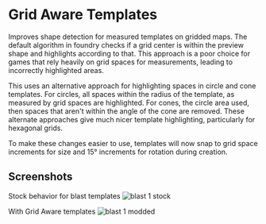 # Grid Aware Templates

Improves shape detection for measured templates on gridded maps. The default
algorithm in foundry checks if a grid center is within the preview shape and
highlights according to that. This approach is a poor choice for games that
rely heavily on grid spaces for measurements, leading to incorrectly
highlighted areas. 

This uses an alternative approach for highlighting spaces in circle and cone
templates. For circles, all spaces within the radius of the template, as
measured by grid spaces are highlighted. For cones, the circle area used, then
spaces that aren't within the angle of the cone are removed. These alternate
approaches give much nicer template highlighting, particularly for hexagonal
grids.

To make these changes easier to use, templates will now snap to grid space
increments for size and 15° increments for rotation during creation.

## Screenshots

Stock behavior for blast templates
![blast 1 stock](images/blast1-stock.png?raw=true "Blast 1 with stock
templates")

With Grid Aware templates
![blast 1 modded](images/blast1-modded.png?raw=true "Blast 1 with grid aware
templates")
